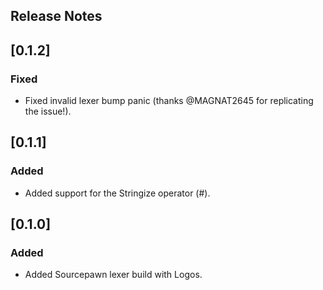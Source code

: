 ## Release Notes

## [0.1.2]

### Fixed

-   Fixed invalid lexer bump panic (thanks @MAGNAT2645 for replicating the issue!).

## [0.1.1]

### Added

-   Added support for the Stringize operator (#).

## [0.1.0]

### Added

-   Added Sourcepawn lexer build with Logos.